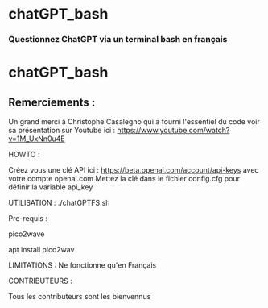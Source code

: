 # chatGPT_bash
### Questionnez ChatGPT via un terminal bash en français

# chatGPT_bash

## Remerciements : 
Un grand merci à Christophe Casalegno qui a fourni l'essentiel du code voir sa présentation sur Youtube ici :
https://www.youtube.com/watch?v=1M_UxNn0u4E

HOWTO :

Créez vous une clé API ici : https://beta.openai.com/account/api-keys avec votre compte openai.com
Mettez la clé dans le fichier config.cfg pour définir la variable api_key


UTILISATION : 
./chatGPTFS.sh

Pre-requis :

pico2wave

apt install pico2wav

LIMITATIONS : Ne fonctionne qu'en Français

CONTRIBUTEURS :

Tous les contributeurs sont les bienvennus



